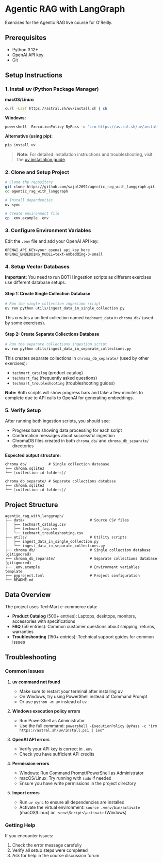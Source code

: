 # Agentic RAG with LangGraph

Exercises for the Agentic RAG live course for O'Reilly.

## Prerequisites

- Python 3.12+
- OpenAI API key
- Git

## Setup Instructions

### 1. Install uv (Python Package Manager)

**macOS/Linux:**
```bash
curl -LsSf https://astral.sh/uv/install.sh | sh
```

**Windows:**
```powershell
powershell -ExecutionPolicy ByPass -c "irm https://astral.sh/uv/install.ps1 | iex"
```

**Alternative (using pip):**
```bash
pip install uv
```

> **Note:** For detailed installation instructions and troubleshooting, visit the [uv installation guide](https://docs.astral.sh/uv/getting-started/installation/).

### 2. Clone and Setup Project

```bash
# Clone the repository
git clone https://github.com/sajal2692/agentic_rag_with_langgraph.git
cd agentic_rag_with_langgraph

# Install dependencies
uv sync

# Create environment file
cp .env.example .env
```

### 3. Configure Environment Variables

Edit the `.env` file and add your OpenAI API key:

```env
OPENAI_API_KEY=your_openai_api_key_here
OPENAI_EMBEDDING_MODEL=text-embedding-3-small
```

### 4. Setup Vector Databases

**Important:** You need to run BOTH ingestion scripts as different exercises use different database setups.

#### Step 1: Create Single Collection Database
```bash
# Run the single collection ingestion script
uv run python utils/ingest_data_in_single_collection.py
```

This creates a unified collection named `techmart_data` in `chroma_db/` (used by some exercises).

#### Step 2: Create Separate Collections Database
```bash
# Run the separate collections ingestion script
uv run python utils/ingest_data_in_separate_collections.py
```

This creates separate collections in `chroma_db_separate/` (used by other exercises):
- `techmart_catalog` (product catalog)
- `techmart_faq` (frequently asked questions)  
- `techmart_troubleshooting` (troubleshooting guides)

**Note:** Both scripts will show progress bars and take a few minutes to complete due to API calls to OpenAI for generating embeddings.

### 5. Verify Setup

After running both ingestion scripts, you should see:
- Progress bars showing data processing for each script
- Confirmation messages about successful ingestion
- ChromaDB files created in both `chroma_db/` and `chroma_db_separate/` directories

**Expected output structure:**
```
chroma_db/          # Single collection database
├── chroma.sqlite3
└── [collection-id-folders]/

chroma_db_separate/ # Separate collections database  
├── chroma.sqlite3
└── [collection-id-folders]/
```

## Project Structure

```
agentic_rag_with_langgraph/
├── data/                              # Source CSV files
│   ├── techmart_catalog.csv
│   ├── techmart_faq.csv
│   └── techmart_troubleshooting.csv
├── utils/                             # Utility scripts
│   ├── ingest_data_in_single_collection.py
│   └── ingest_data_in_separate_collections.py
├── chroma_db/                         # Single collection database (gitignored)
├── chroma_db_separate/                # Separate collections database (gitignored)
├── .env.example                       # Environment variables template
├── pyproject.toml                     # Project configuration
└── README.md
```

## Data Overview

The project uses TechMart e-commerce data:

- **Product Catalog** (500+ entries): Laptops, desktops, monitors, accessories with specifications
- **FAQ** (50 entries): Common customer questions about shipping, returns, warranties
- **Troubleshooting** (150+ entries): Technical support guides for common issues

## Troubleshooting

### Common Issues

1. **uv command not found**
   - Make sure to restart your terminal after installing uv
   - On Windows, try using PowerShell instead of Command Prompt
   - Or use `python -m uv` instead of `uv`

2. **Windows execution policy errors**
   - Run PowerShell as Administrator
   - Use the full command: `powershell -ExecutionPolicy ByPass -c "irm https://astral.sh/uv/install.ps1 | iex"`

3. **OpenAI API errors**
   - Verify your API key is correct in `.env`
   - Check you have sufficient API credits

4. **Permission errors**
   - Windows: Run Command Prompt/PowerShell as Administrator
   - macOS/Linux: Try running with `sudo` if needed
   - Ensure you have write permissions in the project directory

5. **Import errors**
   - Run `uv sync` to ensure all dependencies are installed
   - Activate the virtual environment: `source .venv/bin/activate` (macOS/Linux) or `.venv\Scripts\activate` (Windows)

### Getting Help

If you encounter issues:
1. Check the error message carefully
2. Verify all setup steps were completed
3. Ask for help in the course discussion forum
